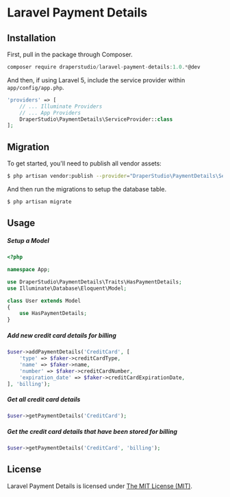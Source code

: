 # Laravel Payment Details

## Installation

First, pull in the package through Composer.

```js
composer require draperstudio/laravel-payment-details:1.0.*@dev
```

And then, if using Laravel 5, include the service provider within `app/config/app.php`.

```php
'providers' => [
    // ... Illuminate Providers
    // ... App Providers
    DraperStudio\PaymentDetails\ServiceProvider::class
];
```

## Migration

To get started, you'll need to publish all vendor assets:

```bash
$ php artisan vendor:publish --provider="DraperStudio\PaymentDetails\ServiceProvider"
```

And then run the migrations to setup the database table.

```bash
$ php artisan migrate
```

## Usage

##### Setup a Model

```php
<?php

namespace App;

use DraperStudio\PaymentDetails\Traits\HasPaymentDetails;
use Illuminate\Database\Eloquent\Model;

class User extends Model
{
    use HasPaymentDetails;
}
```

##### Add new credit card details for billing

```php
$user->addPaymentDetails('CreditCard', [
    'type' => $faker->creditCardType,
    'name' => $faker->name,
    'number' => $faker->creditCardNumber,
    'expiration_date' => $faker->creditCardExpirationDate,
], 'billing');
```

##### Get all credit card details

```php
$user->getPaymentDetails('CreditCard');
```

##### Get the credit card details that have been stored for billing

```php
$user->getPaymentDetails('CreditCard', 'billing');
```

## License

Laravel Payment Details is licensed under [The MIT License (MIT)](LICENSE).
